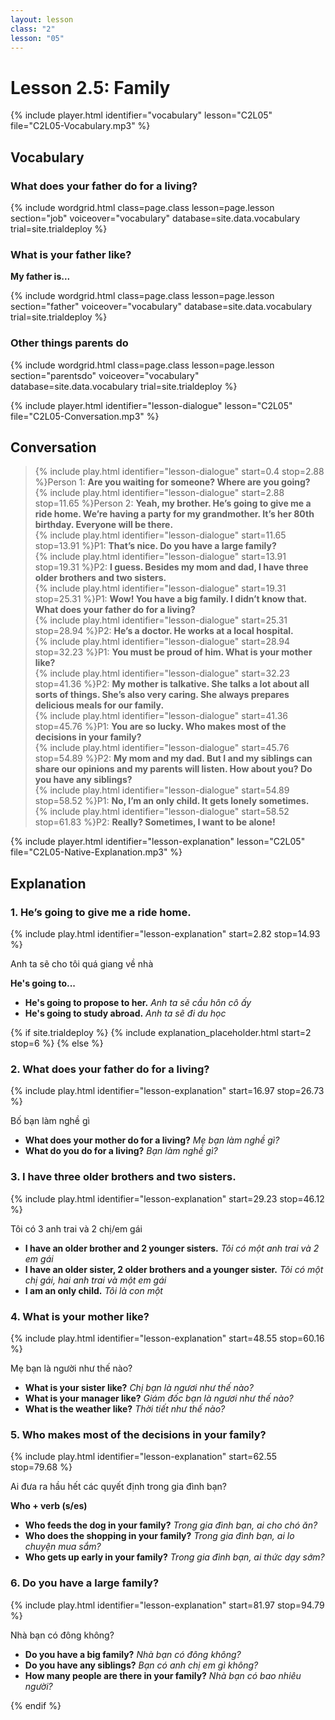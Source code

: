 ```yaml
---
layout: lesson
class: "2"
lesson: "05"
---
```


# Lesson 2.5: Family

{% include player.html identifier="vocabulary" lesson="C2L05" file="C2L05-Vocabulary.mp3" %}





## Vocabulary

### What does your father do for a living?


{% include wordgrid.html 
		class=page.class 
		lesson=page.lesson 
		section="job"
		voiceover="vocabulary"
		database=site.data.vocabulary 
		trial=site.trialdeploy %}



### What is your father like?

**My father is...**

{% include wordgrid.html 
		class=page.class 
		lesson=page.lesson 
		section="father"
		voiceover="vocabulary"
		database=site.data.vocabulary 
		trial=site.trialdeploy %}


### Other things parents do

{% include wordgrid.html 
		class=page.class 
		lesson=page.lesson 
		section="parentsdo"
		voiceover="vocabulary"
		database=site.data.vocabulary 
		trial=site.trialdeploy %}



{% include player.html identifier="lesson-dialogue" lesson="C2L05" file="C2L05-Conversation.mp3" %}
## Conversation



> {% include play.html identifier="lesson-dialogue" start=0.4 stop=2.88 %}Person 1: **Are you waiting for someone? Where are you going?**  
> {% include play.html identifier="lesson-dialogue" start=2.88 stop=11.65 %}Person 2: **Yeah, my brother. He’s going to give me a ride home. We’re having a party for my grandmother. It’s her 80th birthday. Everyone will be there.**  
> {% include play.html identifier="lesson-dialogue" start=11.65 stop=13.91 %}P1: **That’s nice. Do you have a large family?**  
> {% include play.html identifier="lesson-dialogue" start=13.91 stop=19.31 %}P2: **I guess. Besides my mom and dad, I have three older brothers and two sisters.**  
> {% include play.html identifier="lesson-dialogue" start=19.31 stop=25.31 %}P1: **Wow! You have a big family. I didn’t know that. What does your father do for a living?**  
> {% include play.html identifier="lesson-dialogue" start=25.31 stop=28.94 %}P2: **He’s a doctor. He works at a local hospital.**  
> {% include play.html identifier="lesson-dialogue" start=28.94 stop=32.23 %}P1: **You must be proud of him. What is your mother like?**  
> {% include play.html identifier="lesson-dialogue" start=32.23 stop=41.36 %}P2: **My mother is talkative. She talks a lot about all sorts of things. She’s also very caring. She always prepares delicious meals for our family.**  
> {% include play.html identifier="lesson-dialogue" start=41.36 stop=45.76 %}P1: **You are so lucky. Who makes most of the decisions in your family?**  
> {% include play.html identifier="lesson-dialogue" start=45.76 stop=54.89 %}P2: **My mom and my dad. But I and my siblings can share our opinions and my parents will listen. How about you? Do you have any siblings?**  
> {% include play.html identifier="lesson-dialogue" start=54.89 stop=58.52 %}P1: **No, I’m an only child. It gets lonely sometimes.**  
> {% include play.html identifier="lesson-dialogue" start=58.52 stop=61.83 %}P2: **Really? Sometimes, I want to be alone!**  


{% include player.html identifier="lesson-explanation" lesson="C2L05" file="C2L05-Native-Explanation.mp3" %}
## Explanation

### 1. He’s going to give me a ride home.
{% include play.html identifier="lesson-explanation" start=2.82 stop=14.93 %}

Anh ta sẽ cho tôi quá giang về nhà 

**He's going to...**

- **He's going to propose to her.** *Anh ta sẽ cầu hôn cô ấy*
- **He's going to study abroad.** *Anh ta sẽ đi du học*

{% if site.trialdeploy %}
	{% include explanation_placeholder.html start=2 stop=6 %}
	{% else %}





### 2. What does your father do for a living?
{% include play.html identifier="lesson-explanation" start=16.97 stop=26.73 %}

Bố bạn làm nghề gì

- **What does your mother do for a living?** *Mẹ bạn làm nghề gì?*
- **What do you do for a living?** *Bạn làm nghề gì?*

### 3. I have three older brothers and two sisters.
{% include play.html identifier="lesson-explanation" start=29.23 stop=46.12 %}

Tôi có 3 anh trai và 2 chị/em gái

- **I have an older brother and 2 younger sisters.** *Tôi có một anh trai và 2 em gái*
- **I have an older sister, 2 older brothers and a younger sister.** *Tôi có một chị gái, hai anh trai và một em gái*
- **I am an only child.** *Tôi là con một*


### 4.  What is your mother like?
{% include play.html identifier="lesson-explanation" start=48.55 stop=60.16 %}

Mẹ bạn là người như thế nào?
 - **What is your sister like?** *Chị bạn là ngươi như thế nào?*
 - **What is your manager like?** *Giám đốc bạn là ngươi như thế nào?*
 - **What is the weather like?** *Thời tiết như thế nào?*

### 5.  Who makes most of the decisions in your family?
{% include play.html identifier="lesson-explanation" start=62.55 stop=79.68 %}

Ai đưa ra hầu hết các quyết định trong gia đình bạn?

**Who + verb (s/es)**

- **Who feeds the dog in your family?** *Trong gia đình bạn, ai cho chó ăn?*
- **Who does the shopping in your family?** *Trong gia đình bạn, ai lo chuyện mua sắm?*
- **Who gets up early in your family?** *Trong gia đình bạn, ai thức dạy sớm?*

### 6.  Do you have a large family?
{% include play.html identifier="lesson-explanation" start=81.97 stop=94.79 %}

Nhà bạn có đông không?

- **Do you have a big family?** *Nhà bạn có đông không?*
- **Do you have any siblings?** *Bạn có anh chị em gì không?*
- **How many people are there in your family?** *Nhà bạn có bao nhiêu người?*

{% endif %}
